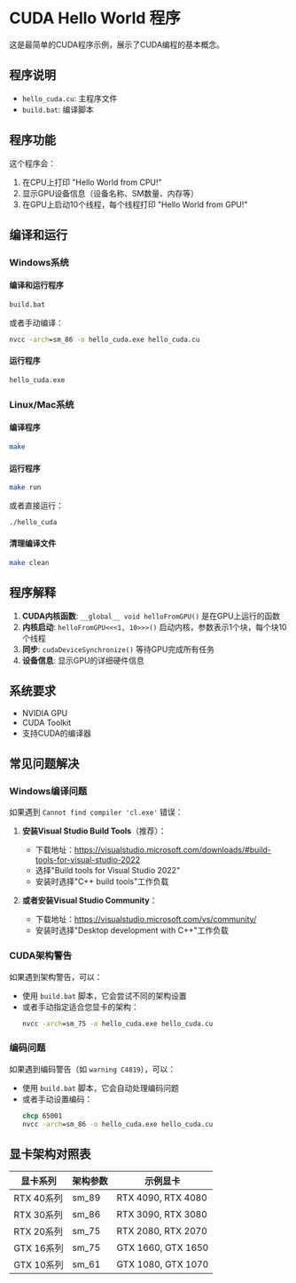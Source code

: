# CUDA Hello World 程序

这是最简单的CUDA程序示例，展示了CUDA编程的基本概念。

## 程序说明

- `hello_cuda.cu`: 主程序文件
- `build.bat`: 编译脚本

## 程序功能

这个程序会：
1. 在CPU上打印 "Hello World from CPU!"
2. 显示GPU设备信息（设备名称、SM数量、内存等）
3. 在GPU上启动10个线程，每个线程打印 "Hello World from GPU!"

## 编译和运行

### Windows系统

#### 编译和运行程序
```cmd
build.bat
```

或者手动编译：
```cmd
nvcc -arch=sm_86 -o hello_cuda.exe hello_cuda.cu
```

#### 运行程序
```cmd
hello_cuda.exe
```

### Linux/Mac系统

#### 编译程序
```bash
make
```

#### 运行程序
```bash
make run
```

或者直接运行：
```bash
./hello_cuda
```

#### 清理编译文件
```bash
make clean
```

## 程序解释

1. **CUDA内核函数**: `__global__ void helloFromGPU()` 是在GPU上运行的函数
2. **内核启动**: `helloFromGPU<<<1, 10>>>()` 启动内核，参数表示1个块，每个块10个线程
3. **同步**: `cudaDeviceSynchronize()` 等待GPU完成所有任务
4. **设备信息**: 显示GPU的详细硬件信息

## 系统要求

- NVIDIA GPU
- CUDA Toolkit
- 支持CUDA的编译器

## 常见问题解决

### Windows编译问题

如果遇到 `Cannot find compiler 'cl.exe'` 错误：

1. **安装Visual Studio Build Tools**（推荐）：
   - 下载地址：https://visualstudio.microsoft.com/downloads/#build-tools-for-visual-studio-2022
   - 选择"Build tools for Visual Studio 2022"
   - 安装时选择"C++ build tools"工作负载

2. **或者安装Visual Studio Community**：
   - 下载地址：https://visualstudio.microsoft.com/vs/community/
   - 安装时选择"Desktop development with C++"工作负载

### CUDA架构警告

如果遇到架构警告，可以：
- 使用 `build.bat` 脚本，它会尝试不同的架构设置
- 或者手动指定适合您显卡的架构：
  ```cmd
  nvcc -arch=sm_75 -o hello_cuda.exe hello_cuda.cu
  ```

### 编码问题

如果遇到编码警告（如 `warning C4819`），可以：
- 使用 `build.bat` 脚本，它会自动处理编码问题
- 或者手动设置编码：
  ```cmd
  chcp 65001
  nvcc -arch=sm_86 -o hello_cuda.exe hello_cuda.cu
  ```

## 显卡架构对照表

| 显卡系列 | 架构参数 | 示例显卡 |
|---------|---------|---------|
| RTX 40系列 | sm_89 | RTX 4090, RTX 4080 |
| RTX 30系列 | sm_86 | RTX 3090, RTX 3080 |
| RTX 20系列 | sm_75 | RTX 2080, RTX 2070 |
| GTX 16系列 | sm_75 | GTX 1660, GTX 1650 |
| GTX 10系列 | sm_61 | GTX 1080, GTX 1070 | 
